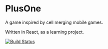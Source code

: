 # PlusOne

A game inspired by cell merging mobile games.


Written in React, as a learning project.

[![Build Status](https://travis-ci.org/TimothyJones/PlusOne.svg?branch=master)](https://travis-ci.org/TimothyJones/PlusOne)
  
